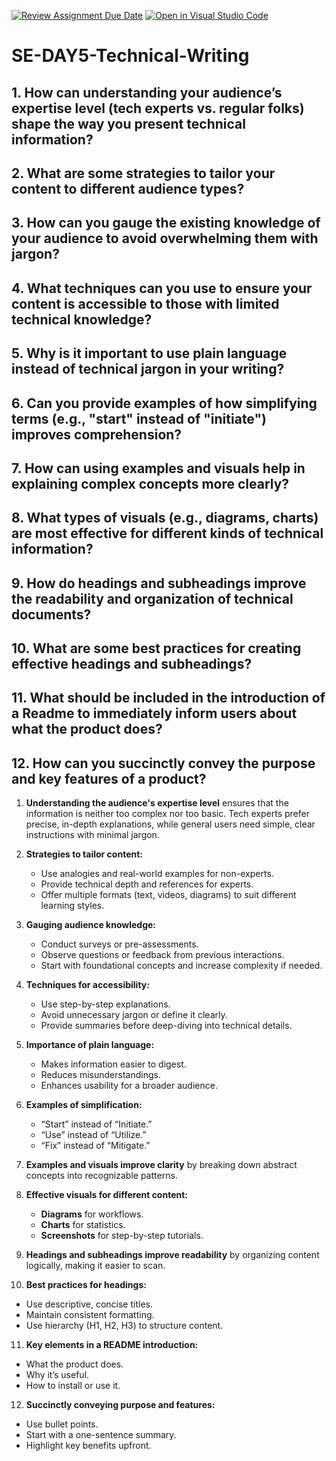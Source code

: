 [![Review Assignment Due Date](https://classroom.github.com/assets/deadline-readme-button-22041afd0340ce965d47ae6ef1cefeee28c7c493a6346c4f15d667ab976d596c.svg)](https://classroom.github.com/a/zsAR-pyY)
[![Open in Visual Studio Code](https://classroom.github.com/assets/open-in-vscode-2e0aaae1b6195c2367325f4f02e2d04e9abb55f0b24a779b69b11b9e10269abc.svg)](https://classroom.github.com/online_ide?assignment_repo_id=18703885&assignment_repo_type=AssignmentRepo)
# SE-DAY5-Technical-Writing
## 1. How can understanding your audience’s expertise level (tech experts vs. regular folks) shape the way you present technical information?
## 2. What are some strategies to tailor your content to different audience types?
## 3. How can you gauge the existing knowledge of your audience to avoid overwhelming them with jargon?
## 4. What techniques can you use to ensure your content is accessible to those with limited technical knowledge?
## 5. Why is it important to use plain language instead of technical jargon in your writing?
## 6. Can you provide examples of how simplifying terms (e.g., "start" instead of "initiate") improves comprehension?
## 7. How can using examples and visuals help in explaining complex concepts more clearly?
## 8. What types of visuals (e.g., diagrams, charts) are most effective for different kinds of technical information?
## 9. How do headings and subheadings improve the readability and organization of technical documents?
## 10. What are some best practices for creating effective headings and subheadings?
## 11. What should be included in the introduction of a Readme to immediately inform users about what the product does?
## 12. How can you succinctly convey the purpose and key features of a product?



1. **Understanding the audience's expertise level** ensures that the information is neither too complex nor too basic. Tech experts prefer precise, in-depth explanations, while general users need simple, clear instructions with minimal jargon.

2. **Strategies to tailor content:**
   - Use analogies and real-world examples for non-experts.  
   - Provide technical depth and references for experts.  
   - Offer multiple formats (text, videos, diagrams) to suit different learning styles.  

3. **Gauging audience knowledge:**  
   - Conduct surveys or pre-assessments.  
   - Observe questions or feedback from previous interactions.  
   - Start with foundational concepts and increase complexity if needed.  

4. **Techniques for accessibility:**  
   - Use step-by-step explanations.  
   - Avoid unnecessary jargon or define it clearly.  
   - Provide summaries before deep-diving into technical details.  

5. **Importance of plain language:**  
   - Makes information easier to digest.  
   - Reduces misunderstandings.  
   - Enhances usability for a broader audience.  

6. **Examples of simplification:**  
   - “Start” instead of “Initiate.”  
   - “Use” instead of “Utilize.”  
   - “Fix” instead of “Mitigate.”  

7. **Examples and visuals improve clarity** by breaking down abstract concepts into recognizable patterns.  

8. **Effective visuals for different content:**  
   - **Diagrams** for workflows.  
   - **Charts** for statistics.  
   - **Screenshots** for step-by-step tutorials.  

9. **Headings and subheadings improve readability** by organizing content logically, making it easier to scan.  

10. **Best practices for headings:**  
   - Use descriptive, concise titles.  
   - Maintain consistent formatting.  
   - Use hierarchy (H1, H2, H3) to structure content.  

11. **Key elements in a README introduction:**  
   - What the product does.  
   - Why it’s useful.  
   - How to install or use it.  

12. **Succinctly conveying purpose and features:**  
   - Use bullet points.  
   - Start with a one-sentence summary.  
   - Highlight key benefits upfront.  

